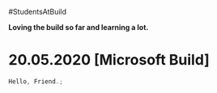 #StudentsAtBuild

**Loving the build so far and learning a lot.**

# 20.05.2020 [Microsoft Build]

```js
Hello, Friend.;
```
